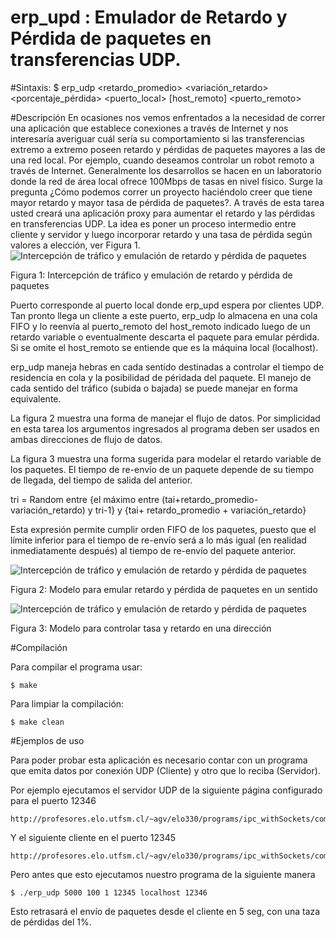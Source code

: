 # erp_upd : Emulador de Retardo y Pérdida de paquetes en transferencias UDP.

#Sintaxis:
    $ erp_udp <retardo_promedio> <variación_retardo> <porcentaje_pérdida> <puerto_local> [host_remoto] <puerto_remoto> 

#Descripción
   En ocasiones nos vemos enfrentados a la necesidad de correr una aplicación que establece conexiones a través de Internet y nos interesaría averiguar cuál sería su comportamiento si las transferencias extremo a extremo poseen retardo y pérdidas de paquetes mayores a las de una red local. Por ejemplo, cuando deseamos controlar un robot remoto a través de Internet. Generalmente los desarrollos se hacen en un laboratorio donde la red de área local ofrece 100Mbps de tasas en nivel físico. Surge la pregunta ¿Cómo podemos correr un proyecto haciéndolo creer que tiene mayor retardo y mayor tasa de pérdida de paquetes?.
    A través de esta tarea usted creará una aplicación proxy para aumentar el retardo y las pérdidas en transferencias UDP. La idea es poner un proceso intermedio entre cliente y servidor y luego incorporar retardo y una tasa de pérdida según valores a elección, ver Figura 1.
![Intercepción de tráfico y emulación de retardo y pérdida de paquetes](http://profesores.elo.utfsm.cl/~agv/elo330/2s14/Assignments/T3/T3.1.png)

Figura 1: Intercepción de tráfico y emulación de retardo y pérdida de paquetes

Puerto corresponde al puerto local donde erp_upd espera por clientes UDP. Tan pronto llega un cliente a este puerto, erp_udp lo almacena en una cola FIFO y lo reenvía al puerto_remoto del host_remoto indicado luego de un retardo variable o eventualmente descarta el paquete para emular pérdida. Si se omite el host_remoto se entiende que es la máquina local (localhost).

erp_udp maneja hebras en cada sentido destinadas a controlar el tiempo de residencia en cola y la posibilidad de péridada del paquete. El manejo de cada sentido del tráfico (subida o bajada) se puede manejar en forma equivalente. 

La figura 2 muestra una forma de manejar el flujo de datos.  Por simplicidad en esta tarea los argumentos ingresados al programa deben ser usados en ambas direcciones de flujo de datos.

La figura 3 muestra una forma sugerida para modelar el retardo variable de los paquetes. El tiempo de re-envío de un paquete depende de su tiempo de llegada, del tiempo de salida del anterior.

tri = Random entre {el máximo entre (tai+retardo_promedio-variación_retardo) y tri-1} y {tai+ retardo_promedio + variación_retardo}

Esta expresión permite cumplir orden FIFO de los paquetes, puesto que el límite inferior para el tiempo de re-envío será a lo más igual (en realidad inmediatamente después) al tiempo de re-envío del paquete anterior.

![Intercepción de tráfico y emulación de retardo y pérdida de paquetes](http://profesores.elo.utfsm.cl/~agv/elo330/2s14/Assignments/T3/T3.2.png)

Figura 2: Modelo para emular retardo y pérdida de paquetes en un sentido

![Intercepción de tráfico y emulación de retardo y pérdida de paquetes](http://profesores.elo.utfsm.cl/~agv/elo330/2s14/Assignments/T3/T3.3.png)

Figura 3: Modelo para controlar tasa y retardo en una dirección

#Compilación
    
  Para compilar el programa usar:

    $ make 

  Para limpiar la compilación:

    $ make clean

#Ejemplos de uso

  Para poder probar esta aplicación es necesario contar con un programa que emita datos por conexión UDP (Cliente) y otro que lo reciba (Servidor).

  Por ejemplo ejecutamos el servidor UDP de la siguiente página configurado para el puerto 12346

    http://profesores.elo.utfsm.cl/~agv/elo330/programs/ipc_withSockets/common/serverUDPs.c

  Y el siguiente cliente en el puerto 12345

    http://profesores.elo.utfsm.cl/~agv/elo330/programs/ipc_withSockets/common/clientUDPs.c

  Pero antes que esto ejecutamos nuestro programa de la siguiente manera

    $ ./erp_udp 5000 100 1 12345 localhost 12346 

  Esto retrasará el envío de paquetes desde el cliente en 5 seg, con una taza de pérdidas del 1%.
